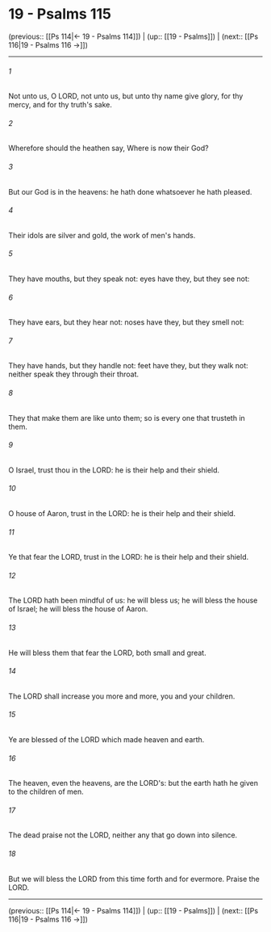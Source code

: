 # 19 - Psalms 115

(previous:: [[Ps 114|← 19 - Psalms 114]]) | (up:: [[19 - Psalms]]) | (next:: [[Ps 116|19 - Psalms 116 →]])

***


###### 1 
Not unto us, O LORD, not unto us, but unto thy name give glory, for thy mercy, and for thy truth's sake. 

###### 2 
Wherefore should the heathen say, Where is now their God? 

###### 3 
But our God is in the heavens: he hath done whatsoever he hath pleased. 

###### 4 
Their idols are silver and gold, the work of men's hands. 

###### 5 
They have mouths, but they speak not: eyes have they, but they see not: 

###### 6 
They have ears, but they hear not: noses have they, but they smell not: 

###### 7 
They have hands, but they handle not: feet have they, but they walk not: neither speak they through their throat. 

###### 8 
They that make them are like unto them; so is every one that trusteth in them. 

###### 9 
O Israel, trust thou in the LORD: he is their help and their shield. 

###### 10 
O house of Aaron, trust in the LORD: he is their help and their shield. 

###### 11 
Ye that fear the LORD, trust in the LORD: he is their help and their shield. 

###### 12 
The LORD hath been mindful of us: he will bless us; he will bless the house of Israel; he will bless the house of Aaron. 

###### 13 
He will bless them that fear the LORD, both small and great. 

###### 14 
The LORD shall increase you more and more, you and your children. 

###### 15 
Ye are blessed of the LORD which made heaven and earth. 

###### 16 
The heaven, even the heavens, are the LORD's: but the earth hath he given to the children of men. 

###### 17 
The dead praise not the LORD, neither any that go down into silence. 

###### 18 
But we will bless the LORD from this time forth and for evermore. Praise the LORD.

***

(previous:: [[Ps 114|← 19 - Psalms 114]]) | (up:: [[19 - Psalms]]) | (next:: [[Ps 116|19 - Psalms 116 →]])
